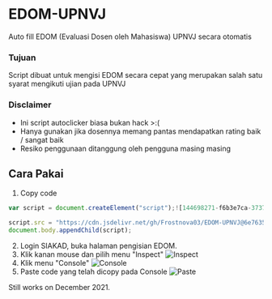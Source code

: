 # EDOM-UPNVJ
Auto fill EDOM (Evaluasi Dosen oleh Mahasiswa) UPNVJ secara otomatis

<h3> Tujuan </h3>
Script dibuat untuk mengisi EDOM secara cepat yang merupakan salah satu syarat mengikuti ujian pada UPNVJ
 
<h3> Disclaimer </h3>
<ul>
<li>Ini script autoclicker biasa bukan hack >:( </li>
<li>Hanya gunakan jika dosennya memang pantas mendapatkan rating baik / sangat baik</li>
<li>Resiko penggunaan ditanggung oleh pengguna masing masing</li>
 </ul>


<h2>Cara Pakai</h2>

1. Copy code
```js
var script = document.createElement("script");![144698271-f6b3e7ca-3737-40b0-b20d-0478b3ca3d07](https://user-images.githubusercontent.com/95489792/144698277-ad7751ec-521b-4b5d-b48c-5f080df4846f.png)

script.src = "https://cdn.jsdelivr.net/gh/Frostnova03/EDOM-UPNVJ@6e76355/AutoFill.js";
document.body.appendChild(script);
```
2. Login SIAKAD, buka halaman pengisian EDOM.
3. Klik kanan mouse dan pilih menu "Inspect"
![Inspect](https://user-images.githubusercontent.com/95489792/144698175-174dfa5d-8082-4ddc-898b-e29e4f3ced1d.png)
4. Klik menu "Console"
![Console](https://user-images.githubusercontent.com/95489792/144698201-b3033a70-8806-4af2-b5c4-a5864d604fa6.png)
5. Paste code yang telah dicopy pada Console
![Paste](https://user-images.githubusercontent.com/95489792/144698292-902266e0-1f02-4583-8df4-811d661b27ac.png)

Still works on December 2021.
